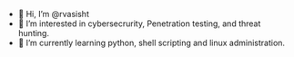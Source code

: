 - 👋 Hi, I’m @rvasisht
- 👀 I’m interested in cybersecrurity, Penetration testing, and threat hunting.
- 🌱 I’m currently learning python, shell scripting and linux administration.

<!---
rvasisht/rvasisht is a ✨ special ✨ repository because its `README.md` (this file) appears on your GitHub profile.
You can click the Preview link to take a look at your changes.
--->
